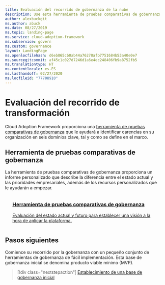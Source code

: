 ```yaml
---
title: Evaluación del recorrido de gobernanza de la nube
description: Use esta herramienta de pruebas comparativas de gobernanza para obtener un informe personalizado y recursos adaptados a la organización para empezar a trabajar con la gobernanza de la nube.
author: alexbuckgit
ms.author: abuck
ms.date: 08/27/2019
ms.topic: landing-page
ms.service: cloud-adoption-framework
ms.subservice: govern
ms.custom: governance
layout: LandingPage
ms.openlocfilehash: d6eb865cb0ab44a76278afb7751684b53a40e0e7
ms.sourcegitcommit: af45c1c027d7246d1a6e4ec248406fb9a8752fb5
ms.translationtype: HT
ms.contentlocale: es-ES
ms.lasthandoff: 02/27/2020
ms.locfileid: "77708910"
---
```

# <a name="assess-your-transformation-journey"></a>Evaluación del recorrido de transformación

Cloud Adoption Framework proporciona una [herramienta de pruebas comparativas de gobernanza](https://cafbaseline.com) que le ayudará a identificar carencias en su organización en seis dominios clave, tal y como se define en el marco.

## <a name="governance-benchmark-tool"></a>Herramienta de pruebas comparativas de gobernanza

La herramienta de pruebas comparativas de gobernanza proporciona un informe personalizado que describe la diferencia entre el estado actual y las prioridades empresariales, además de los recursos personalizados que le ayudarán a empezar.

<!-- markdownlint-disable MD033 -->

<ul class="panelContent cardsZ">
    <li style="display: flex; flex-direction: column;">
        <a href="https://cafbaseline.com" style="display: flex; flex-direction: column; flex: 1 0 auto;">
            <div class="cardSize" style="flex: 1 0 auto; display: flex;">
                <div class="cardPadding" style="display: flex;">
                    <div class="card">
                        <div class="cardText">
                            <h3>Herramienta de pruebas comparativas de gobernanza</h3>
                            <p>Evaluación del estado actual y futuro para establecer una visión a la hora de aplicar la plataforma.</p>
                            <p></p>
                        </div>
                    </div>
                </div>
            </div>
        </a>
    </li>
</ul>

<!-- markdownlint-enable MD033 -->

## <a name="next-steps"></a>Pasos siguientes

Comience su recorrido por la gobernanza con un pequeño conjunto de herramientas de gobernanza de fácil implementación. Esta base de gobernanza inicial se denomina producto viable mínimo (MVP).

> [!div class="nextstepaction"]
> [Establecimiento de una base de gobernanza inicial](./initial-foundation.md)
